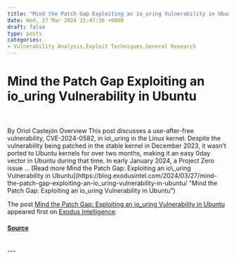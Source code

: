 ```yaml
---
title: "Mind the Patch Gap Exploiting an io_uring Vulnerability in Ubuntu"
date: Wed, 27 Mar 2024 15:47:36 +0000
draft: false
type: posts
categories: 
- Vulnerability Analysis,Exploit Techniques,General Research
---
```

# Mind the Patch Gap Exploiting an io_uring Vulnerability in Ubuntu

<br/>

<br/>
By Oriol Castejón Overview This post discusses a use-after-free vulnerability, CVE-2024-0582, in io\_uring in the Linux kernel. Despite the vulnerability being patched in the stable kernel in December 2023, it wasn’t ported to Ubuntu kernels for over two months, making it an easy 0day vector in Ubuntu during that time. In early January 2024, a Project Zero issue ... [Read more Mind the Patch Gap: Exploiting an io\_uring Vulnerability in Ubuntu](https://blog.exodusintel.com/2024/03/27/mind-the-patch-gap-exploiting-an-io_uring-vulnerability-in-ubuntu/ "Mind the Patch Gap: Exploiting an io_uring Vulnerability in Ubuntu")

The post [Mind the Patch Gap: Exploiting an io\_uring Vulnerability in Ubuntu](https://blog.exodusintel.com/2024/03/27/mind-the-patch-gap-exploiting-an-io_uring-vulnerability-in-ubuntu/) appeared first on [Exodus Intelligence](https://blog.exodusintel.com).

#### [Source](https://blog.exodusintel.com/2024/03/27/mind-the-patch-gap-exploiting-an-io_uring-vulnerability-in-ubuntu/)

<br/>
---
